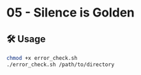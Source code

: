 # 05 - Silence is Golden

## 🛠️ Usage

```bash
chmod +x error_check.sh
./error_check.sh /path/to/directory
